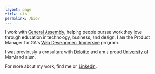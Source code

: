 ```yaml
---
layout: page
title: Bio
permalink: /bio/
---
```


I work with [General Assembly](http://ga.co/), helping people pursue work they love through education in technology, business, and design. I am the Product Manager for GA's [Web Development Immersive](http://ga.co/wdi) program.

I was previously a consultant with [Deloitte](http://www.deloitte.com/us/consulting) and am a proud [University of Maryland](http://www.umd.edu) alum.

For more about my work, find me on [LinkedIn](https://www.linkedin.com/in/jdmaresco).
